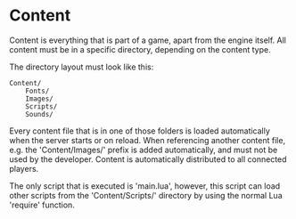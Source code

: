 # Content

Content is everything that is part of a game, apart from the engine itself. All content must be in
a specific directory, depending on the content type.

The directory layout must look like this:

```
Content/
    Fonts/
    Images/
    Scripts/
    Sounds/
```

Every content file that is in one of those folders is loaded automatically when the server starts
or on reload. When referencing another content file, e.g. the 'Content/Images/' prefix is added
automatically, and must not be used by the developer. Content is automatically distributed to all
connected players.

The only script that is executed is 'main.lua', however, this script can load other scripts from
the 'Content/Scripts/' directory by using the normal Lua 'require' function.
